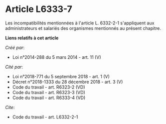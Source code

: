 # Article L6333-7

Les incompatibilités mentionnées à l'article L. 6332-2-1 s'appliquent aux administrateurs et salariés des organismes
mentionnés au présent chapitre.

**Liens relatifs à cet article**

_Créé par_:

  - Loi n°2014-288 du 5 mars 2014 - art. 11 (V)

_Cité par_:

  - Loi n°2018-771 du 5 septembre 2018 - art. 1 (V)
  - Décret n°2018-1333 du 28 décembre 2018 - art. 3 (V)
  - Code du travail - art. R6323-2 (VD)
  - Code du travail - art. R6323-3 (VD)
  - Code du travail - art. R6333-4 (VD)

_Cite_:

  - Code du travail - art. L6332-2-1
